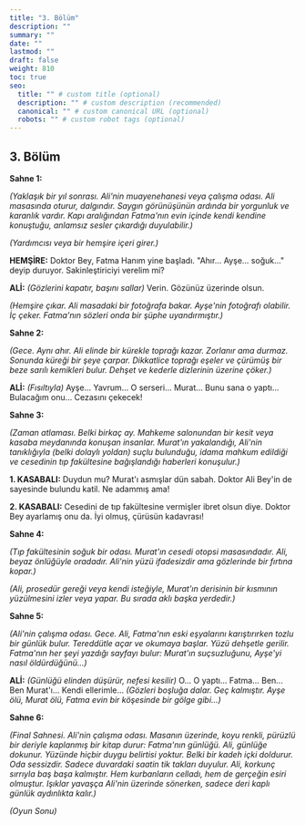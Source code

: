 ```yaml
---
title: "3. Bölüm"
description: ""
summary: ""
date: ""
lastmod: ""
draft: false
weight: 810
toc: true
seo:
  title: "" # custom title (optional)
  description: "" # custom description (recommended)
  canonical: "" # custom canonical URL (optional)
  robots: "" # custom robot tags (optional)
---
```


## 3. Bölüm

**Sahne 1:**

*(Yaklaşık bir yıl sonrası. Ali'nin muayenehanesi veya çalışma odası. Ali masasında oturur, dalgındır. Saygın görünüşünün ardında bir yorgunluk ve karanlık vardır. Kapı aralığından Fatma'nın evin içinde kendi kendine konuştuğu, anlamsız sesler çıkardığı duyulabilir.)*

*(Yardımcısı veya bir hemşire içeri girer.)*

**HEMŞİRE:** Doktor Bey, Fatma Hanım yine başladı. "Ahır... Ayşe... soğuk..." deyip duruyor. Sakinleştiriciyi verelim mi?

**ALİ:** *(Gözlerini kapatır, başını sallar)* Verin. Gözünüz üzerinde olsun.

*(Hemşire çıkar. Ali masadaki bir fotoğrafa bakar. Ayşe'nin fotoğrafı olabilir. İç çeker. Fatma'nın sözleri onda bir şüphe uyandırmıştır.)*

**Sahne 2:**

*(Gece. Aynı ahır. Ali elinde bir kürekle toprağı kazar. Zorlanır ama durmaz. Sonunda küreği bir şeye çarpar. Dikkatlice toprağı eşeler ve çürümüş bir beze sarılı kemikleri bulur. Dehşet ve kederle dizlerinin üzerine çöker.)*

**ALİ:** *(Fısıltıyla)* Ayşe... Yavrum... O serseri... Murat... Bunu sana o yaptı... Bulacağım onu... Cezasını çekecek!

**Sahne 3:**

*(Zaman atlaması. Belki birkaç ay. Mahkeme salonundan bir kesit veya kasaba meydanında konuşan insanlar. Murat'ın yakalandığı, Ali'nin tanıklığıyla (belki dolaylı yoldan) suçlu bulunduğu, idama mahkum edildiği ve cesedinin tıp fakültesine bağışlandığı haberleri konuşulur.)*

**1. KASABALI:** Duydun mu? Murat'ı asmışlar dün sabah. Doktor Ali Bey'in de sayesinde bulundu katil. Ne adammış ama!

**2. KASABALI:** Cesedini de tıp fakültesine vermişler ibret olsun diye. Doktor Bey ayarlamış onu da. İyi olmuş, çürüsün kadavrası!

**Sahne 4:**

*(Tıp fakültesinin soğuk bir odası. Murat'ın cesedi otopsi masasındadır. Ali, beyaz önlüğüyle oradadır. Ali'nin yüzü ifadesizdir ama gözlerinde bir fırtına kopar.)*

*(Ali, prosedür gereği veya kendi isteğiyle, Murat'ın derisinin bir kısmının yüzülmesini izler veya yapar. Bu sırada aklı başka yerdedir.)*

**Sahne 5:**

*(Ali'nin çalışma odası. Gece. Ali, Fatma'nın eski eşyalarını karıştırırken tozlu bir günlük bulur. Tereddütle açar ve okumaya başlar. Yüzü dehşetle gerilir. Fatma'nın her şeyi yazdığı sayfayı bulur: Murat'ın suçsuzluğunu, Ayşe'yi nasıl öldürdüğünü...)*

**ALİ:** *(Günlüğü elinden düşürür, nefesi kesilir)* O... O yaptı... Fatma... Ben... Ben Murat'ı... Kendi ellerimle... *(Gözleri boşluğa dalar. Geç kalmıştır. Ayşe ölü, Murat ölü, Fatma evin bir köşesinde bir gölge gibi...)*

**Sahne 6:**

*(Final Sahnesi. Ali'nin çalışma odası. Masanın üzerinde, koyu renkli, pürüzlü bir deriyle kaplanmış bir kitap durur: Fatma'nın günlüğü. Ali, günlüğe dokunur. Yüzünde hiçbir duygu belirtisi yoktur. Belki bir kadeh içki doldurur. Oda sessizdir. Sadece duvardaki saatin tik takları duyulur. Ali, korkunç sırrıyla baş başa kalmıştır. Hem kurbanların celladı, hem de gerçeğin esiri olmuştur. Işıklar yavaşça Ali'nin üzerinde sönerken, sadece deri kaplı günlük aydınlıkta kalır.)*

*(Oyun Sonu)*
